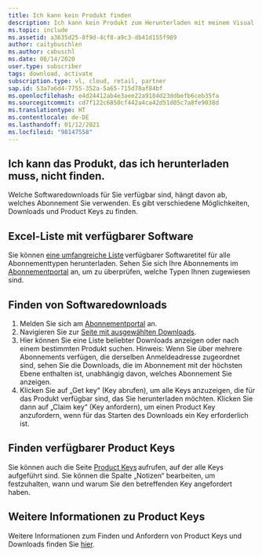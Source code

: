 ```yaml
---
title: Ich kann kein Produkt finden
description: Ich kann kein Produkt zum Herunterladen mit meinem Visual Studio-Abonnement finden.
ms.topic: include
ms.assetid: a3635d25-8f9d-4cf8-a9c3-db41d155f989
author: caitybuschlen
ms.author: cabuschl
ms.date: 08/14/2020
user.type: subscriber
tags: download, activate
subscription.type: vl, cloud, retail, partner
sap.id: 53a7a6d4-7755-352a-5a65-715d78af84bf
ms.openlocfilehash: e4d24412ab4e3aee22a9184d23ddbefb6ceb35fa
ms.sourcegitcommit: cd7f122c6850cf442a4ca42d51d05c7a8fe9038d
ms.translationtype: HT
ms.contentlocale: de-DE
ms.lasthandoff: 01/12/2021
ms.locfileid: "98147558"
---
```

## <a name="im-unable-to-locate-the-product-i-need-to-download"></a>Ich kann das Produkt, das ich herunterladen muss, nicht finden.

Welche Softwaredownloads für Sie verfügbar sind, hängt davon ab, welches Abonnement Sie verwenden. Es gibt verschiedene Möglichkeiten, Downloads und Product Keys zu finden. 

## <a name="excel-list-of-available-software"></a>Excel-Liste mit verfügbarer Software 
Sie können [eine umfangreiche Liste](https://download.microsoft.com/download/1/5/4/15454442-CF17-47B9-A65D-DF84EF88511B/Visual_Studio_by_Subscription_Level.xlsx) verfügbarer Softwaretitel für alle Abonnementtypen herunterladen. Sehen Sie sich Ihre Abonnements im [Abonnementportal](https://my.visualstudio.com/benefits) an, um zu überprüfen, welche Typen Ihnen zugewiesen sind.   

## <a name="find-software-downloads"></a>Finden von Softwaredownloads 
1. Melden Sie sich am [Abonnementportal](https://my.visualstudio.com/benefits) an.  
1. Navigieren Sie zur [Seite mit ausgewählten Downloads](https://my.visualstudio.com/downloads/featured).  
1. Hier können Sie eine Liste beliebter Downloads anzeigen oder nach einem bestimmten Produkt suchen. Hinweis: Wenn Sie über mehrere Abonnements verfügen, die derselben Anmeldeadresse zugeordnet sind, sehen Sie die Downloads, die im Abonnement mit der höchsten Ebene enthalten ist, unabhängig davon, welches Abonnement Sie anzeigen.
1. Klicken Sie auf „Get key“ (Key abrufen), um alle Keys anzuzeigen, die für das Produkt verfügbar sind, das Sie herunterladen möchten. Klicken Sie dann auf „Claim key“ (Key anfordern), um einen Product Key anzufordern, wenn für das Starten des Downloads ein Key erforderlich ist. 

## <a name="find-available-product-keys"></a>Finden verfügbarer Product Keys
Sie können auch die Seite [Product Keys](https://my.visualstudio.com/productkeys) aufrufen, auf der alle Keys aufgeführt sind. Sie können die Spalte „Notizen“ bearbeiten, um festzuhalten, wann und warum Sie den betreffenden Key angefordert haben. 

## <a name="more-information-about-product-keys"></a>Weitere Informationen zu Product Keys
Weitere Informationen zum Finden und Anfordern von Product Keys und Downloads finden Sie [hier](https://docs.microsoft.com/visualstudio/subscriptions/find-keys).  